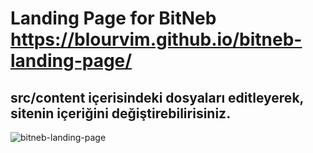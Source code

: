 
# Landing Page for BitNeb https://blourvim.github.io/bitneb-landing-page/
## src/content içerisindeki dosyaları editleyerek, sitenin içeriğini değiştirebilirisiniz.
![bitneb-landing-page](https://user-images.githubusercontent.com/71990861/131775976-50d5f83b-b42a-4f91-87c2-9cfcfb40f36f.png)

